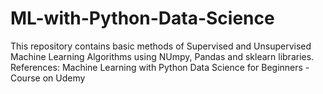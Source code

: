 # ML-with-Python-Data-Science

This repository contains basic methods of Supervised and Unsupervised Machine Learning Algorithms using NUmpy, Pandas and sklearn libraries.
References: Machine Learning with Python Data Science for Beginners - Course on Udemy
